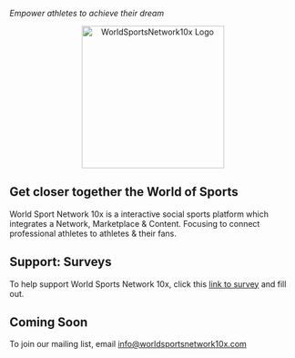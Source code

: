 *Empower athletes to achieve their dream*







<p align="center">
  <img src="https://upload.wikimedia.org/wikipedia/commons/5/5c/Olympic_rings_without_rims.svg" alt="WorldSportsNetwork10x Logo" width="250px"/>
</p>











## Get closer together the World of Sports

World Sport Network 10x is a interactive social sports platform which integrates a Network, Marketplace & Content. Focusing to connect professional athletes to athletes & their fans.

## Support: Surveys
To help support World Sports Network 10x, click this [link to survey](https://forms.gle/qCB7x28kM2rjUCCA6) and fill out.

## Coming Soon
To join our mailing list, email info@worldsportsnetwork10x.com
